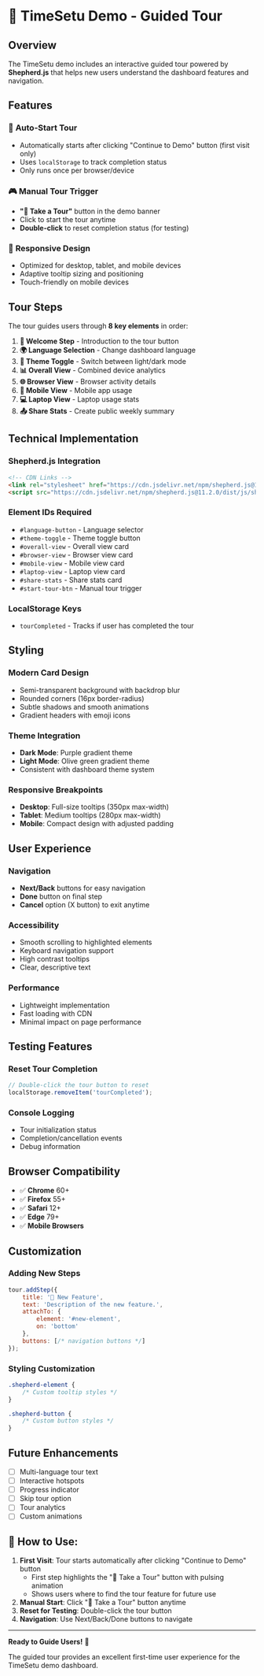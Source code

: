 # 🎯 TimeSetu Demo - Guided Tour

## Overview

The TimeSetu demo includes an interactive guided tour powered by **Shepherd.js** that helps new users understand the dashboard features and navigation.

## Features

### 🚀 **Auto-Start Tour**
- Automatically starts after clicking "Continue to Demo" button (first visit only)
- Uses `localStorage` to track completion status
- Only runs once per browser/device

### 🎮 **Manual Tour Trigger**
- **"🎯 Take a Tour"** button in the demo banner
- Click to start the tour anytime
- **Double-click** to reset completion status (for testing)

### 📱 **Responsive Design**
- Optimized for desktop, tablet, and mobile devices
- Adaptive tooltip sizing and positioning
- Touch-friendly on mobile devices

## Tour Steps

The tour guides users through **8 key elements** in order:

1. **🎯 Welcome Step** - Introduction to the tour button
2. **🌍 Language Selection** - Change dashboard language
3. **🌙 Theme Toggle** - Switch between light/dark mode  
4. **📊 Overall View** - Combined device analytics
5. **🌐 Browser View** - Browser activity details
6. **📱 Mobile View** - Mobile app usage
7. **💻 Laptop View** - Laptop usage stats
8. **📤 Share Stats** - Create public weekly summary

## Technical Implementation

### **Shepherd.js Integration**
```html
<!-- CDN Links -->
<link rel="stylesheet" href="https://cdn.jsdelivr.net/npm/shepherd.js@11.2.0/dist/css/shepherd.css" />
<script src="https://cdn.jsdelivr.net/npm/shepherd.js@11.2.0/dist/js/shepherd.min.js"></script>
```

### **Element IDs Required**
- `#language-button` - Language selector
- `#theme-toggle` - Theme toggle button
- `#overall-view` - Overall view card
- `#browser-view` - Browser view card
- `#mobile-view` - Mobile view card
- `#laptop-view` - Laptop view card
- `#share-stats` - Share stats card
- `#start-tour-btn` - Manual tour trigger

### **LocalStorage Keys**
- `tourCompleted` - Tracks if user has completed the tour

## Styling

### **Modern Card Design**
- Semi-transparent background with backdrop blur
- Rounded corners (16px border-radius)
- Subtle shadows and smooth animations
- Gradient headers with emoji icons

### **Theme Integration**
- **Dark Mode**: Purple gradient theme
- **Light Mode**: Olive green gradient theme
- Consistent with dashboard theme system

### **Responsive Breakpoints**
- **Desktop**: Full-size tooltips (350px max-width)
- **Tablet**: Medium tooltips (280px max-width)
- **Mobile**: Compact design with adjusted padding

## User Experience

### **Navigation**
- **Next/Back** buttons for easy navigation
- **Done** button on final step
- **Cancel** option (X button) to exit anytime

### **Accessibility**
- Smooth scrolling to highlighted elements
- Keyboard navigation support
- High contrast tooltips
- Clear, descriptive text

### **Performance**
- Lightweight implementation
- Fast loading with CDN
- Minimal impact on page performance

## Testing Features

### **Reset Tour Completion**
```javascript
// Double-click the tour button to reset
localStorage.removeItem('tourCompleted');
```

### **Console Logging**
- Tour initialization status
- Completion/cancellation events
- Debug information

## Browser Compatibility

- ✅ **Chrome** 60+
- ✅ **Firefox** 55+
- ✅ **Safari** 12+
- ✅ **Edge** 79+
- ✅ **Mobile Browsers**

## Customization

### **Adding New Steps**
```javascript
tour.addStep({
    title: '🎯 New Feature',
    text: 'Description of the new feature.',
    attachTo: {
        element: '#new-element',
        on: 'bottom'
    },
    buttons: [/* navigation buttons */]
});
```

### **Styling Customization**
```css
.shepherd-element {
    /* Custom tooltip styles */
}

.shepherd-button {
    /* Custom button styles */
}
```

## Future Enhancements

- [ ] Multi-language tour text
- [ ] Interactive hotspots
- [ ] Progress indicator
- [ ] Skip tour option
- [ ] Tour analytics
- [ ] Custom animations

## **🚀 How to Use:**

1. **First Visit**: Tour starts automatically after clicking "Continue to Demo" button
   - First step highlights the "🎯 Take a Tour" button with pulsing animation
   - Shows users where to find the tour feature for future use
2. **Manual Start**: Click "🎯 Take a Tour" button anytime
3. **Reset for Testing**: Double-click the tour button
4. **Navigation**: Use Next/Back/Done buttons to navigate

---

**Ready to Guide Users!** 🎉

The guided tour provides an excellent first-time user experience for the TimeSetu demo dashboard. 